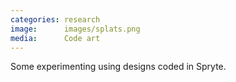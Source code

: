 ```yaml
---
categories: research
image:      images/splats.png
media:      Code art
---
```

Some experimenting using designs coded in Spryte.
